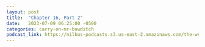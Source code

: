 ```yaml
---
layout: post
title:  "Chapter 16, Part 2"
date:   2023-07-09 06:25:00 -0500
categories: carry-on-mr-bowditch
podcast_link: https://nilbus-podcasts.s3.us-east-2.amazonaws.com/the-well-trained-mind/Carry%20On,%20Mr.%20Bowditch/Chapter%2016,%20Part%202.mp3
---
```

